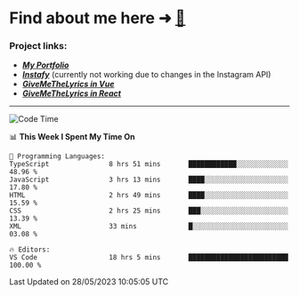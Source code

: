 # Find about me here ➜ [🧑](https://pauabella.dev)

### Project links:
- ***[My Portfolio](https://pauabella.dev)***
- ***[Instafy](https://instafy.me)*** (currently not working due to changes in the Instagram API)
- ***[GiveMeTheLyrics in Vue](https://lyrics.pauabella.dev)***
- ***[GiveMeTheLyrics in React](https://pauabella.dev/GiveMeTheLyrics)***

---
<!--START_SECTION:waka-->
![Code Time](http://img.shields.io/badge/Code%20Time-2%2C173%20hrs%2051%20mins-blue)

📊 **This Week I Spent My Time On** 

```text
💬 Programming Languages: 
TypeScript               8 hrs 51 mins       ████████████░░░░░░░░░░░░░   48.96 % 
JavaScript               3 hrs 13 mins       ████░░░░░░░░░░░░░░░░░░░░░   17.80 % 
HTML                     2 hrs 49 mins       ████░░░░░░░░░░░░░░░░░░░░░   15.59 % 
CSS                      2 hrs 25 mins       ███░░░░░░░░░░░░░░░░░░░░░░   13.39 % 
XML                      33 mins             █░░░░░░░░░░░░░░░░░░░░░░░░   03.08 % 

🔥 Editors: 
VS Code                  18 hrs 5 mins       █████████████████████████   100.00 % 
```


 Last Updated on 28/05/2023 10:05:05 UTC
<!--END_SECTION:waka-->
